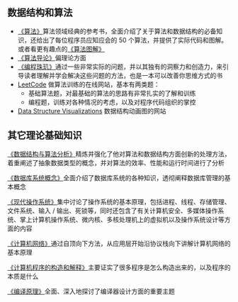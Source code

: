 ## 数据结构和算法
+ [《算法》](https://book.douban.com/subject/10432347/)算法领域经典的参考书，全面介绍了关于算法和数据结构的必备知识，还给出了每位程序员应知应会的 50 个算法，并提供了实际代码和图解。或者看更有趣点的[《算法图解》](https://book.douban.com/subject/26979890/)
+ [《算法导论》](https://book.douban.com/subject/20432061/)偏理论方面
+ [《编程珠玑》](https://book.douban.com/subject/3227098/)通过一些非常实际的问题，并以其独有的洞察力和创造力，来引导读者理解并学会解决这些问题的方法，也是一本可以改善你思维方式的书
+ [LeetCode](https://leetcode.com/) 做算法训练的在线网站，基本有两类题：
    - 基础算法题，对最基础的算法的思路有非常扎实的了解和训练
    - 编程题，训练对各种情况的考虑，以及对程序代码组织的掌控
+ [Data Structure Visualizations](https://www.cs.usfca.edu/~galles/visualization/Algorithms.html) 数据结构动画图的网站

## 其它理论基础知识
[《数据结构与算法分析》](https://book.douban.com/subject/1139426/)精炼并强化了他对算法和数据结构方面创新的处理方法，着重阐述了抽象数据类型的概念，并对算法的效率、性能和运行时间进行了分析

[《数据库系统概念》](https://book.douban.com/subject/1929984/)全面介绍了数据库系统的各种知识，透彻阐释数据库管理的基本概念

[《现代操作系统》](https://book.douban.com/subject/3852290/)集中讨论了操作系统的基本原理，包括进程、线程、存储管理、文件系统、输入 / 输出、死锁等，同时还包含了有关计算机安全、多媒体操作系统、掌上计算机操作系统、微内核、多核处理机上的虚拟机以及操作系统设计等方面的内容

[《计算机网络》](https://book.douban.com/subject/1391207/)通过自顶向下方法，从应用层开始沿协议栈向下讲解计算机网络的基本原理

[《计算机程序的构造和解释》](https://book.douban.com/subject/1148282/)主要证实了很多程序是怎么构造出来的，以及程序的本质是什么

[《编译原理》](https://book.douban.com/subject/3296317/)全面、深入地探讨了编译器设计方面的重要主题


